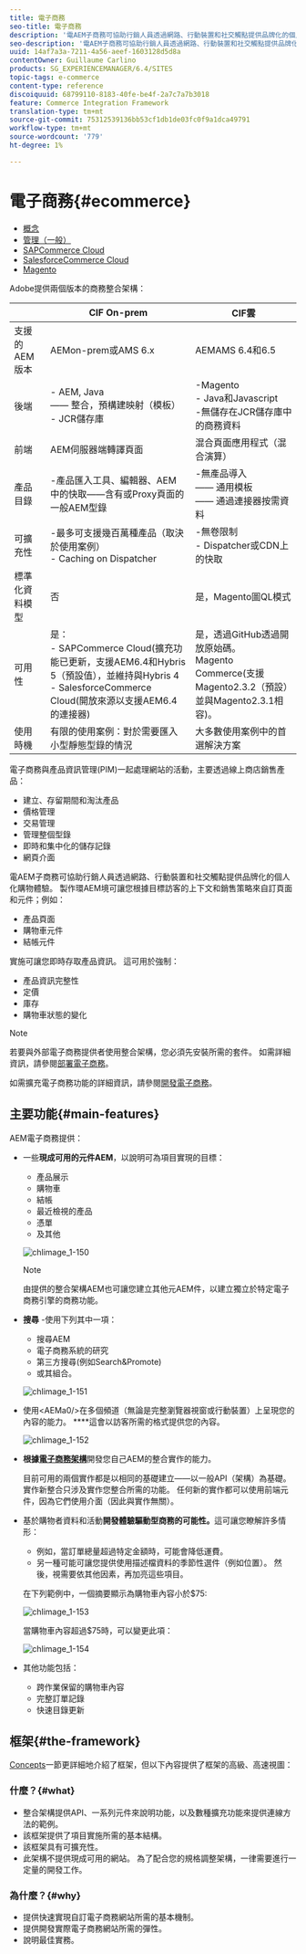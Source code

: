 ```yaml
---
title: 電子商務
seo-title: 電子商務
description: '電AEM子商務可協助行銷人員透過網路、行動裝置和社交觸點提供品牌化的個人化購物體驗。 '
seo-description: '電AEM子商務可協助行銷人員透過網路、行動裝置和社交觸點提供品牌化的個人化購物體驗。 '
uuid: 14af7a3a-7211-4a56-aeef-1603128d5d8a
contentOwner: Guillaume Carlino
products: SG_EXPERIENCEMANAGER/6.4/SITES
topic-tags: e-commerce
content-type: reference
discoiquuid: 68799110-8183-40fe-be4f-2a7c7a7b3018
feature: Commerce Integration Framework
translation-type: tm+mt
source-git-commit: 75312539136bb53cf1db1de03fc0f9a1dca49791
workflow-type: tm+mt
source-wordcount: '779'
ht-degree: 1%

---
```



# 電子商務{#ecommerce}

* [概念](/help/sites-administering/concepts.md)
* [管理（一般）](/help/sites-administering/generic.md)
* [SAPCommerce Cloud](/help/sites-administering/sap-commerce-cloud.md)
* [SalesforceCommerce Cloud](https://github.com/adobe/commerce-salesforce)
* [Magento](https://www.adobe.io/apis/experiencecloud/commerce-integration-framework/integrations.html#!AdobeDocs/commerce-cif-documentation/master/integrations/02-AEM-Magento.md)

Adobe提供兩個版本的商務整合架構：

|  | CIF On-prem | CIF雲 |
|-------------------------|--------------------------------------------------------------------------------------------------------------------------------------------------------------------------------------------------------|------------------------------------------------------------------------------------------------------------------------|
| 支援的 AEM 版本 | AEMon-prem或AMS 6.x | AEMAMS 6.4和6.5 |
| 後端 | - AEM, Java <br> —— 整合，預構建映射（模板）<br> - JCR儲存庫 | -Magento<br>- Java和Javascript <br>-無儲存在JCR儲存庫中的商務資料 |
| 前端 | AEM伺服器端轉譯頁面 | 混合頁面應用程式（混合演算） |
| 產品目錄 | -產品匯入工具、編輯器、AEM<br>中的快取——含有或Proxy頁面的一般AEM型錄 | -無產品導入<br> —— 通用模板<br> —— 通過連接器按需資料 |
| 可擴充性 | -最多可支援幾百萬種產品（取決於使用案例）<br> - Caching on Dispatcher | -無卷限制<br> - Dispatcher或CDN上的快取 |
| 標準化資料模型 | 否 | 是，Magento圖QL模式 |
| 可用性 | 是：<br> - SAPCommerce Cloud(擴充功能已更新，支援AEM6.4和Hybris 5（預設值），並維持與Hybris 4 <br> - SalesforceCommerce Cloud(開放來源以支援AEM6.4的連接器) | 是，透過GitHub透過開放原始碼。 <br> Magento Commerce(支援Magento2.3.2（預設）並與Magento2.3.1相容)。 |
| 使用時機 | 有限的使用案例：對於需要匯入小型靜態型錄的情況 | 大多數使用案例中的首選解決方案 |

電子商務與產品資訊管理(PIM)一起處理網站的活動，主要透過線上商店銷售產品：

* 建立、存留期間和淘汰產品
* 價格管理
* 交易管理
* 管理整個型錄
* 即時和集中化的儲存記錄
* 網頁介面

電AEM子商務可協助行銷人員透過網路、行動裝置和社交觸點提供品牌化的個人化購物體驗。 製作環AEM境可讓您根據目標訪客的上下文和銷售策略來自訂頁面和元件；例如：

* 產品頁面
* 購物車元件
* 結帳元件

實施可讓您即時存取產品資訊。 這可用於強制：

* 產品資訊完整性
* 定價
* 庫存
* 購物車狀態的變化

>[!NOTE]
>
>若要與外部電子商務提供者使用整合架構，您必須先安裝所需的套件。 如需詳細資訊，請參閱[部署電子商務](/help/sites-deploying/ecommerce.md)。
>
>如需擴充電子商務功能的詳細資訊，請參閱[開發電子商務](/help/sites-developing/ecommerce.md)。

## 主要功能{#main-features}

AEM電子商務提供：

* 一些&#x200B;**現成可用的元件AEM**，以說明可為項目實現的目標：

   * 產品展示
   * 購物車
   * 結帳
   * 最近檢視的產品
   * 憑單
   * 及其他

   ![chlimage_1-150](assets/chlimage_1-150.png)

   >[!NOTE]
   >
   >由提供的整合架構AEM也可讓您建立其他元AEM件，以建立獨立於特定電子商務引擎的商務功能。

* **搜尋** -使用下列其中一項：

   * 搜尋AEM
   * 電子商務系統的研究
   * 第三方搜尋(例如Search&amp;Promote)
   * 或其組合。

   ![chlimage_1-151](assets/chlimage_1-151.png)

* 使用&lt;AEMa0/>在多個頻道（無論是完整瀏覽器視窗或行動裝置）上呈現您的內容的能力。 ****&#x200B;這會以訪客所需的格式提供您的內容。

   ![chlimage_1-152](assets/chlimage_1-152.png)

* **根據[電子商務架構](#the-framework)**&#x200B;開發您自己AEM的整合實作的能力。

   目前可用的兩個實作都是以相同的基礎建立——以一般API（架構）為基礎。 實作新整合只涉及實作您整合所需的功能。 任何新的實作都可以使用前端元件，因為它們使用介面（因此與實作無關）。

* 基於購物者資料和活動&#x200B;**開發體驗驅動型商務的可能性。**&#x200B;這可讓您瞭解許多情形：

   * 例如，當訂單總量超過特定金額時，可能會降低運費。
   * 另一種可能可讓您提供使用描述檔資料的季節性選件（例如位置）。 然後，視需要依其他因素，再加亮這些項目。

   在下列範例中，一個摘要顯示為購物車內容小於$75:

   ![chlimage_1-153](assets/chlimage_1-153.png)

   當購物車內容超過$75時，可以變更此項：

   ![chlimage_1-154](assets/chlimage_1-154.png)

* 其他功能包括：

   * 跨作業保留的購物車內容
   * 完整訂單記錄
   * 快速目錄更新

## 框架{#the-framework}

[Concepts](/help/sites-administering/concepts.md)一節更詳細地介紹了框架，但以下內容提供了框架的高級、高速視圖：

### 什麼？{#what}

* 整合架構提供API、一系列元件來說明功能，以及數種擴充功能來提供連線方法的範例。
* 該框架提供了項目實施所需的基本結構。
* 該框架具有可擴充性。
* 此架構不提供現成可用的網站。 為了配合您的規格調整架構，一律需要進行一定量的開發工作。

### 為什麼？{#why}

* 提供快速實現自訂電子商務網站所需的基本機制。
* 提供開發實際電子商務網站所需的彈性。
* 說明最佳實務。

